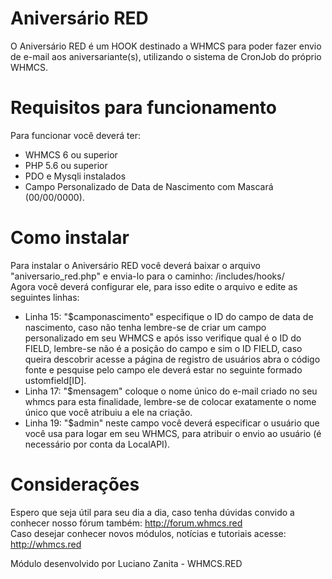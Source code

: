 # Aniversário RED
O Aniversário RED é um HOOK destinado a WHMCS para poder fazer envio de e-mail aos aniversariante(s), utilizando o sistema de CronJob do próprio WHMCS. <br/>

# Requisitos para funcionamento
Para funcionar você deverá ter:<br/> 
- WHMCS 6 ou superior<br/>
- PHP 5.6 ou superior<br/>
- PDO e Mysqli instalados<br/>
- Campo Personalizado de Data de Nascimento com Mascará (00/00/0000).

# Como instalar
Para instalar o Aniversário RED você deverá baixar o arquivo "aniversario_red.php" e envia-lo para o caminho: /includes/hooks/<br/>
Agora você deverá configurar ele, para isso edite o arquivo e edite as seguintes linhas:
- Linha 15: "$camponascimento" especifique o ID do campo de data de nascimento, caso não tenha lembre-se de criar um campo personalizado em seu WHMCS e após isso verifique qual é o ID do FIELD, lembre-se não é a posição do campo e sim o ID FIELD, caso queira descobrir acesse a página de registro de usuários abra o código fonte e pesquise pelo campo ele deverá estar no seguinte formado ustomfield[ID].<br/>
- Linha 17: "$mensagem" coloque o nome único do e-mail criado no seu whmcs para esta finalidade, lembre-se de colocar exatamente o nome único que você atribuiu a ele na criação.<br/>
- Linha 19: "$admin" neste campo você deverá especificar o usuário que você usa para logar em seu WHMCS, para atribuir o envio ao usuário (é necessário por conta da LocalAPI).

# Considerações
Espero que seja útil para seu dia a dia, caso tenha dúvidas convido a conhecer nosso fórum também: http://forum.whmcs.red<br/>
Caso desejar conhecer novos módulos, notícias e tutoriais acesse: http://whmcs.red<br/>

Módulo desenvolvido por Luciano Zanita - WHMCS.RED
